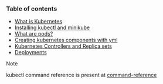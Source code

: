 ### Table of contents

-  [What is Kubernetes](01-What-is-Kubernetes.md)
- [Installing kubectl and minikube](02-Installation.md)
- [What are pods?](03-pods.md)
- [Creating kubernetes components with yml](04-Yaml_in_kubernetes.md)
- [Kubernetes Controllers and Replica sets](05-kubernetes-controllers-replicasets.md)
- [Deployments](06-deployments.md)

>[!Note]
> kubectl command reference is present at [command-reference](kubectl-commands.md)

